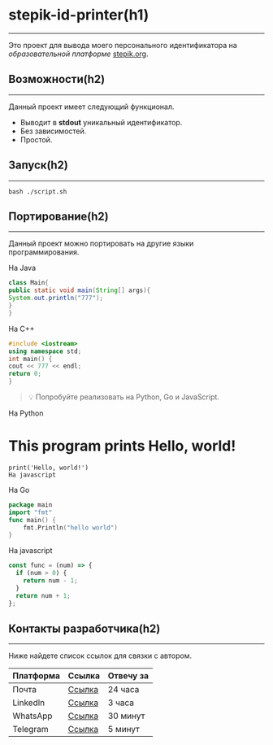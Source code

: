 # stepik-id-printer(h1) 
*** 
Это проект для выводa моего персонального идентификатора на _образовательной платформе_ [stepik.org](https://welcome.stepik.org/ru).

## Возможности(h2)
*** 
Данный проект имеет следующий функционал.
- Выводит в **stdout** уникальный идентификатор.
- Без зависимостей.
- Простой.
## Запуск(h2)
*** 
`bash ./script.sh`
## Портирование(h2)
*** 
Данный проект можно портировать на другие языки программирования.

На Java

```java
class Main{
public static void main(String[] args){
System.out.println("777");
}
}
```
На C++

```C++
#include <iostream>
using namespace std;
int main() {
cout << 777 << endl;
return 0;
}
```
> :bulb: Попробуйте реализовать на Python, Go и JavaScript.

На Python
# This program prints Hello, world!
```
print('Hello, world!')
На javascript
```
На Go
```Go
package main
import "fmt"
func main() {
    fmt.Println("hello world")
}
```
На javascript

```javascript
const func = (num) => {
  if (num > 0) {
    return num - 1;
  }
  return num + 1;
};
```

## Контакты разработчика(h2)
*** 
Ниже найдете список ссылок для связки с автором.

| Платформа   | Ссылка      | Отвечу за |
| ----------- | ----------- |-----------| 
| Почта       | [Ссылка][1] | 24 часа   |
| Linkedln    | [Ссылка][1] | 3 часа    |
| WhatsApp    | [Ссылка][1] | 30 минут  |
| Telegram    | [Ссылка][1] | 5 минут   |

[1]:https://w.wiki/qYn



